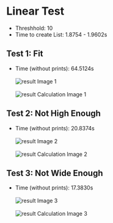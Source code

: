 # Linear Test
* Threshhold: 10
* Time to create List: 1.8754 - 1.9602s

## Test 1: Fit
* Time (without prints): 64.5124s<br><br>
![result Image 1](./result1.png)<br><br>
![result Calculation Image 1 ](./result1_calc.png)

## Test 2: Not High Enough
* Time (without prints): 20.8374s<br><br>
![result Image 2](./result2.png)<br><br>
![result Calculation Image 2](./result2_calc.png)

## Test 3: Not Wide Enough
* Time (without prints): 17.3830s<br><br>
![result Image 3](./result3.png)<br><br>
![result Calculation Image 3](./result3_calc.png)